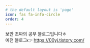 ```yaml
---
# the default layout is 'page'
icon: fas fa-info-circle
order: 4
---
```


<!-- > Add Markdown syntax content to file `_tabs/about.md`{: .filepath } and it will show up on this page.
{: .prompt-tip } -->

보안 초짜의 공부 블로그입니다ㅎ<br>
예전 블로그👉 <https://00yj.tistory.com/>